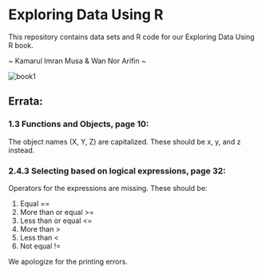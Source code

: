 # Exploring Data Using R
This repository contains data sets and R code for our Exploring Data Using R book.

~ Kamarul Imran Musa & Wan Nor Arifin ~

![book1](https://wnarifin.github.io/img/rbook1.jpg)

## Errata:

### 1.3 Functions and Objects, page 10:
The object names (X, Y, Z) are capitalized. These should be x, y, and z instead.

### 2.4.3 Selecting based on logical expressions, page 32:
Operators for the expressions are missing. These should be:

1. Equal ==
2. More than or equal >=
3. Less than or equal <=
4. More than >
5. Less than <
6. Not equal !=

We apologize for the printing errors.
